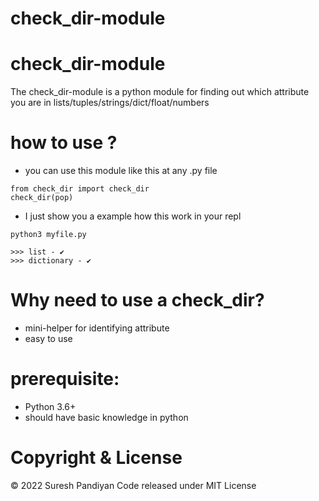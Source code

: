 # check_dir-module

# check_dir-module
The check_dir-module is a python module for finding out which attribute you are in lists/tuples/strings/dict/float/numbers

# how to use ?
- you can use this module like this at any .py file
```
from check_dir import check_dir
check_dir(pop)
```

- I just show you a example how this work in your repl
```
python3 myfile.py

>>> list - ✔
>>> dictionary - ✔
```
# Why need to use a check_dir?
- mini-helper for identifying attribute
- easy to use

# prerequisite:
- Python 3.6+
- should have basic knowledge in python

# Copyright & License
© 2022 Suresh Pandiyan 
Code released under MIT License
